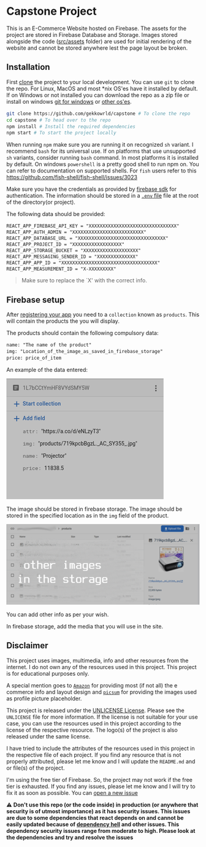 # Capstone Project

This is an E-Commerce Website hosted on Firebase. The assets for the project are stored in Firebase Database and Storage. Images stored alongside the code ([src/assets](src/assets) folder) are used for initial rendering of the website and cannot be stored anywhere lest the page layout be broken.

## Installation

First [clone](https://docs.github.com/en/repositories/creating-and-managing-repositories/cloning-a-repository) the project to your local development. You can use `git` to clone the repo. For Linux, MacOS and most *nix OS'es have it installed by default. If on Windows or not installed you can download the repo as a zip file or install on windows [git for windows](https://gitforwindows.org/) or [other os'es](https://git-scm.com/).

```bash
git clone https://github.com/gekkowrld/capstone # To clone the repo
cd capstone # To head over to the repo
npm install # Install the required dependencies
npm start # To start the project locally
```

When running `npm` make sure you are running it on recognized `sh` variant. I recommend `bash` for its universal use. If on platforms that use unsupported `sh` variants, consider running `bash` command. In most platforms it is installed by default. On windows `powershell` is a pretty good shell to run npm on. You can refer to documentation on supported shells. For `fish` users refer to this <https://github.com/fish-shell/fish-shell/issues/3023>

Make sure you have the credentials as provided by [firebase sdk](https://firebase.google.com/docs/web/setup) for authentication. The information should be stored in a [`.env` file](https://medium.com/how-to-react/using-env-file-in-react-js-b2714235e77e) file at the root of the directory(or project).

The following data should be provided:

```env
REACT_APP_FIREBASE_API_KEY = "XXXXXXXXXXXXXXXXXXXXXXXXXXXXXXXX"
REACT_APP_AUTH_ADMIN = "XXXXXXXXXXXXXXXXXXXXXXXXXX"
REACT_APP_DATABASE_URL = "XXXXXXXXXXXXXXXXXXXXXXXXXXXXXXXX"
REACT_APP_PROJECT_ID = "XXXXXXXXXXXXXXXXXX"
REACT_APP_STORAGE_BUCKET = "XXXXXXXXXXXXXXXXXXXX"
REACT_APP_MESSAGING_SENDER_ID = "XXXXXXXXXXXXXX"
REACT_APP_APP_ID = "XXXXXXXXXXXXXXXXXXXXXXXXXXXXXXXXXXX"
REACT_APP_MEASUREMENT_ID = "X-XXXXXXXXX"
```

> Make sure to replace the `X' with the correct info.

## Firebase setup

After [registering your app](https://firebase.google.com/docs/web/setup) you need to a `collection` known as `products`. This will contain the products the you will display.

The products should contain the following compulsory data:

```txt
name: "The name of the product"
img: "Location_of_the_image_as_saved_in_firebase_storage"
price: price_of_item
```

An example of the data entered:

![Firebase Collection Information](img/Screenshot_20230929_232249.png)


The image should be stored in firebase storage. The image should be stored in the specified location as in the `img` field of the product.

![Firebase Storage Information](img/Screenshot_20230929_232914.png)

You can add other info as per your wish.

In firebase storage, add the media that you will use in the site.

## Disclaimer

This project uses images, multimedia, info and other resources from the internet. I do not own any of the resources used in this project. This project is for educational purposes only.

A special mention goes to [`Amazon`](https://amazon.com) for providing most (if not all) the e commerce info and layout design and [`picsum`](htpps://picsum.photos) for providing the images used as profile picture placeholder.

This project is released under the [UNLICENSE License](UNLICENSE). Please see the `UNLICENSE` file for more information. If the license is not suitable for your use case, you can use the resources used in this project according to the license of the respective resource. The logo(s) of the project is also released under the same license.

I have tried to include the attributes of the resources used in this project in the respective file of each project. If you find any resource that is not properly attributed, please let me know and I will update the `README.md` and or file(s) of the project.

I'm using the free tier of Firebase. So, the project may not work if the free tier is exhausted. If you find any issues, please let me know and I will try to fix it as soon as possible. You can [open a new issue](https://github.com/gekkowrld/capstone/issues/new)

:warning: **Don't use this repo (or the code inside) in production (or anywhere that security is of utmost importance) as it has security issues. This issues are due to some dependencies that react depends on and cannot be easily updated because of [dependency hell](https://blog.tidelift.com/dependency-hell) and other issues. This dependency security issues range from moderate to high. Please look at the dependencies and try and resolve the issues**
